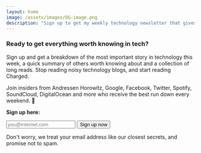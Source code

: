 ```yaml
---
layout: home
image: /assets/images/OG-image.png
description: "Sign up to get my weekly technology newsletter that gives you the best of tech news, without the fluff. Delivered directly to your inbox for free."
---
```

<div class="contents subscribe">
  <div class="col-lg-6 col-lg-offset-3">
    <div class="home">
      <h3>Ready to get everything worth knowing in tech?</h3>
      <p>Sign up and get a breakdown of the most important story in technology this week, a quick summary of others worth knowing about and a collection of long reads. Stop reading noisy technology blogs, and start reading Charged.</p>
      <p>Join insiders from Andressen Horowitz, Google, Facebook, Twitter, Spotify, SoundCloud, DigitalOcean and more who receive the best run down every weekend. 🚀</p>
      <p><strong>Sign up here:</strong>
      <form action="http://charged1.createsend.com/t/i/s/uikuuh/" method="post">
      <div class="input-group">
      <input id="fieldEmail" name="cm-uikuuh-uikuuh" type="email" placeholder="you@internet.com" required class="fullw inline-signup inline-box">
      <span class="input-group-btn">
      <button type="submit" class="signup-button btn btn-primary">Sign up now</button>
      </span>
      </div>
      </form>
      <p class="muted">Don't worry, we treat your email address like our closest secrets, and promise not to spam.</p>
    </div>
  </div>
</div> 